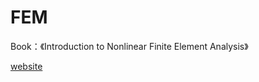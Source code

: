 # FEM
Book：《Introduction to Nonlinear Finite Element Analysis》

[website](http://www2.mae.ufl.edu/nkim/INFEM)
